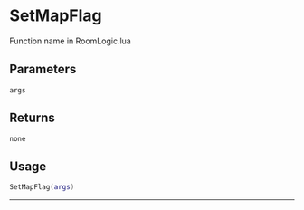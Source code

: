 # SetMapFlag
Function name in RoomLogic.lua
## Parameters
`args`
## Returns
`none`
## Usage
```lua
SetMapFlag(args)
```
---
